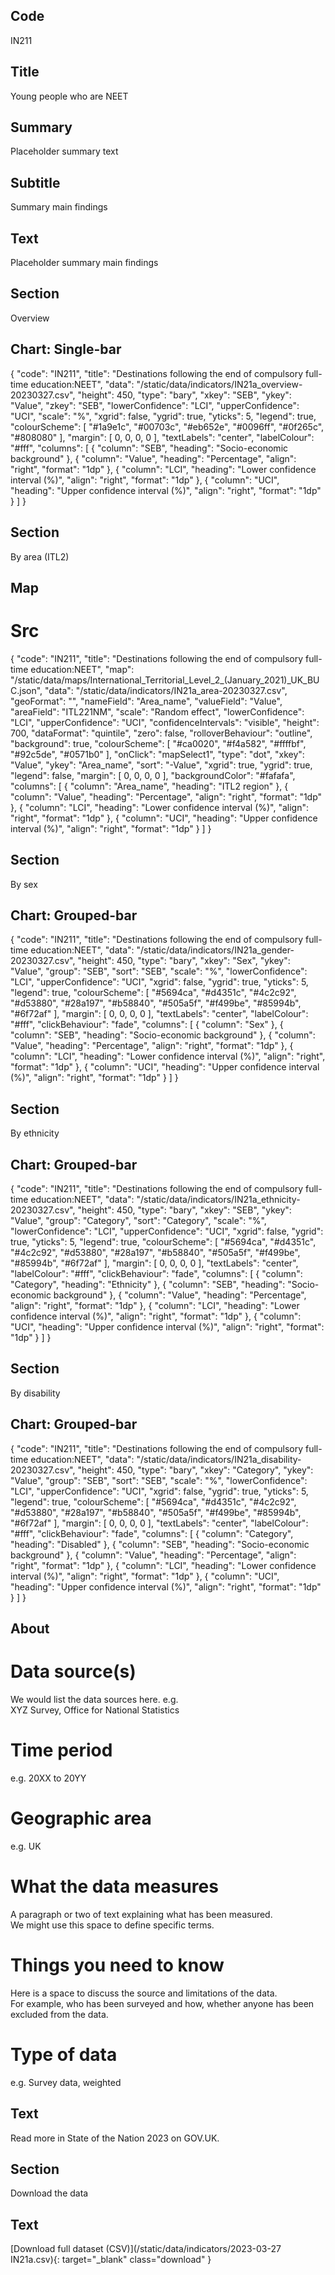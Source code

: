 ## Code
IN211

## Title
Young people who are NEET

## Summary
Placeholder summary text

## Subtitle
Summary main findings

## Text
Placeholder summary main findings

## Section
Overview

## Chart: Single-bar
{
    "code": "IN211",
    "title": "Destinations following the end of compulsory full-time education:NEET",
    "data": "/static/data/indicators/IN21a_overview-20230327.csv",
    "height": 450,
    "type": "bary",
    "xkey": "SEB",
    "ykey": "Value",
    "zkey": "SEB",
    "lowerConfidence": "LCI",
    "upperConfidence": "UCI",
    "scale": "%",
    "xgrid": false,
    "ygrid": true,
    "yticks": 5,
    "legend": true,
    "colourScheme": [ "#1a9e1c", "#00703c", "#eb652e", "#0096ff", "#0f265c", "#808080" ],
    "margin": [ 0, 0, 0, 0 ],
    "textLabels": "center",
    "labelColour": "#fff",
    "columns": [
        {
            "column": "SEB",
            "heading": "Socio-economic background"
        },
        {
            "column": "Value",
            "heading": "Percentage",
            "align": "right",
            "format": "1dp"
        },
        {
            "column": "LCI",
            "heading": "Lower confidence interval (%)",
            "align": "right",
            "format": "1dp"
        },
        {
            "column": "UCI",
            "heading": "Upper confidence interval (%)",
            "align": "right",
            "format": "1dp"
        }
    ]
}

## Section
By area (ITL2)

## Map
# Src
{
    "code": "IN211",
    "title": "Destinations following the end of compulsory full-time education:NEET",
    "map": "/static/data/maps/International_Territorial_Level_2_(January_2021)_UK_BUC.json",
    "data": "/static/data/indicators/IN21a_area-20230327.csv",
    "geoFormat": "",
    "nameField": "Area_name",
    "valueField": "Value",
    "areaField": "ITL221NM",
    "scale": "Random effect",
    "lowerConfidence": "LCI",
    "upperConfidence": "UCI",
    "confidenceIntervals": "visible",
    "height": 700,
    "dataFormat": "quintile",
    "zero": false,
    "rolloverBehaviour": "outline",
    "background": true,
    "colourScheme": [ "#ca0020", "#f4a582", "#ffffbf", "#92c5de", "#0571b0" ],
    "onClick": "mapSelect1",
    "type": "dot",
    "xkey": "Value",
    "ykey": "Area_name",
    "sort": "-Value",
    "xgrid": true,
    "ygrid": true,
    "legend": false,
    "margin": [ 0, 0, 0, 0 ],
    "backgroundColor": "#fafafa",
    "columns": [
        {
            "column": "Area_name",
            "heading": "ITL2 region"
        },
        {
            "column": "Value",
            "heading": "Percentage",
            "align": "right",
            "format": "1dp"
        },
        {
            "column": "LCI",
            "heading": "Lower confidence interval (%)",
            "align": "right",
            "format": "1dp"
        },
        {
            "column": "UCI",
            "heading": "Upper confidence interval (%)",
            "align": "right",
            "format": "1dp"
        }
    ]
}

## Section
By sex

## Chart: Grouped-bar
{
    "code": "IN211",
    "title": "Destinations following the end of compulsory full-time education:NEET",
    "data": "/static/data/indicators/IN21a_gender-20230327.csv",
    "height": 450,
    "type": "bary",
    "xkey": "Sex",
    "ykey": "Value",
    "group": "SEB",
    "sort": "SEB",
    "scale": "%",
    "lowerConfidence": "LCI",
    "upperConfidence": "UCI",
    "xgrid": false,
    "ygrid": true,
    "yticks": 5,
    "legend": true,
    "colourScheme": [ "#5694ca", "#d4351c", "#4c2c92", "#d53880", "#28a197", "#b58840", "#505a5f", "#f499be", "#85994b", "#6f72af" ],
    "margin": [ 0, 0, 0, 0 ],
    "textLabels": "center",
    "labelColour": "#fff",
    "clickBehaviour": "fade",
    "columns": [
        {
            "column": "Sex"
        },
        {
            "column": "SEB",
            "heading": "Socio-economic background"
        },
        {
            "column": "Value",
            "heading": "Percentage",
            "align": "right",
            "format": "1dp"
        },
        {
            "column": "LCI",
            "heading": "Lower confidence interval (%)",
            "align": "right",
            "format": "1dp"
        },
        {
            "column": "UCI",
            "heading": "Upper confidence interval (%)",
            "align": "right",
            "format": "1dp"
        }
    ]
}

## Section
By ethnicity

## Chart: Grouped-bar
{
    "code": "IN211",
    "title": "Destinations following the end of compulsory full-time education:NEET",
    "data": "/static/data/indicators/IN21a_ethnicity-20230327.csv",
    "height": 450,
    "type": "bary",
    "xkey": "SEB",
    "ykey": "Value",
    "group": "Category",
    "sort": "Category",
    "scale": "%",
    "lowerConfidence": "LCI",
    "upperConfidence": "UCI",
    "xgrid": false,
    "ygrid": true,
    "yticks": 5,
    "legend": true,
    "colourScheme": [ "#5694ca", "#d4351c", "#4c2c92", "#d53880", "#28a197", "#b58840", "#505a5f", "#f499be", "#85994b", "#6f72af" ],
    "margin": [ 0, 0, 0, 0 ],
    "textLabels": "center",
    "labelColour": "#fff",
    "clickBehaviour": "fade",
    "columns": [
        {
            "column": "Category",
            "heading": "Ethnicity"
        },
        {
            "column": "SEB",
            "heading": "Socio-economic background"
        },
        {
            "column": "Value",
            "heading": "Percentage",
            "align": "right",
            "format": "1dp"
        },
        {
            "column": "LCI",
            "heading": "Lower confidence interval (%)",
            "align": "right",
            "format": "1dp"
        },
        {
            "column": "UCI",
            "heading": "Upper confidence interval (%)",
            "align": "right",
            "format": "1dp"
        }
    ]
}

## Section
By disability

## Chart: Grouped-bar
{
    "code": "IN211",
    "title": "Destinations following the end of compulsory full-time education:NEET",
    "data": "/static/data/indicators/IN21a_disability-20230327.csv",
    "height": 450,
    "type": "bary",
    "xkey": "Category",
    "ykey": "Value",
    "group": "SEB",
    "sort": "SEB",
    "scale": "%",
    "lowerConfidence": "LCI",
    "upperConfidence": "UCI",
    "xgrid": false,
    "ygrid": true,
    "yticks": 5,
    "legend": true,
    "colourScheme": [ "#5694ca", "#d4351c", "#4c2c92", "#d53880", "#28a197", "#b58840", "#505a5f", "#f499be", "#85994b", "#6f72af" ],
    "margin": [ 0, 0, 0, 0 ],
    "textLabels": "center",
    "labelColour": "#fff",
    "clickBehaviour": "fade",
    "columns": [
        {
            "column": "Category",
            "heading": "Disabled"
        },
        {
            "column": "SEB",
            "heading": "Socio-economic background"
        },
        {
            "column": "Value",
            "heading": "Percentage",
            "align": "right",
            "format": "1dp"
        },
        {
            "column": "LCI",
            "heading": "Lower confidence interval (%)",
            "align": "right",
            "format": "1dp"
        },
        {
            "column": "UCI",
            "heading": "Upper confidence interval (%)",
            "align": "right",
            "format": "1dp"
        }
    ]
}

## About
# Data source(s)
We would list the data sources here. e.g.<br>
XYZ Survey, Office for National Statistics

# Time period
e.g. 20XX to 20YY

# Geographic area
e.g. UK

# What the data measures
A paragraph or two of text explaining what has been measured.<br>
We might use this space to define specific terms.

# Things you need to know
Here is a space to discuss the source and limitations of the data.<br>
For example, who has been surveyed and how, whether anyone has been excluded from the data.

# Type of data
e.g. Survey data, weighted

## Text
Read more in State of the Nation 2023 on GOV.UK.

## Section
Download the data

## Text
[Download full dataset (CSV)](/static/data/indicators/2023-03-27 IN21a.csv){: target="_blank" class="download" }
